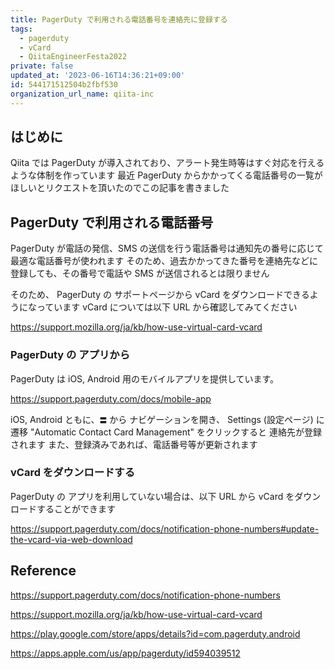 ```yaml
---
title: PagerDuty で利用される電話番号を連絡先に登録する
tags:
  - pagerduty
  - vCard
  - QiitaEngineerFesta2022
private: false
updated_at: '2023-06-16T14:36:21+09:00'
id: 544171512504b2fbf530
organization_url_name: qiita-inc
---
```


## はじめに

Qiita では PagerDuty が導入されており、アラート発生時等はすぐ対応を行えるような体制を作っています
最近 PagerDuty からかかってくる電話番号の一覧がほしいとリクエストを頂いたのでこの記事を書きました

## PagerDuty で利用される電話番号

PagerDuty が電話の発信、SMS の送信を行う電話番号は通知先の番号に応じて最適な電話番号が使われます
そのため、過去かかってきた番号を連絡先などに登録しても、その番号で電話や SMS が送信されるとは限りません

そのため、 PagerDuty の サポートページから vCard をダウンロードできるようになっています
vCard については以下 URL から確認してみてください

https://support.mozilla.org/ja/kb/how-use-virtual-card-vcard

### PagerDuty の アプリから

PagerDuty は iOS, Android 用のモバイルアプリを提供しています。

https://support.pagerduty.com/docs/mobile-app

iOS, Android ともに、`〓` から ナビゲーションを開き、 Settings (設定ページ) に遷移
"Automatic Contact Card Management" をクリックすると 連絡先が登録されます
また、登録済みであれば、電話番号等が更新されます

### vCard をダウンロードする

PagerDuty の アプリを利用していない場合は、以下 URL から vCard をダウンロードすることができます

https://support.pagerduty.com/docs/notification-phone-numbers#update-the-vcard-via-web-download

## Reference

https://support.pagerduty.com/docs/notification-phone-numbers

https://support.mozilla.org/ja/kb/how-use-virtual-card-vcard

https://play.google.com/store/apps/details?id=com.pagerduty.android

https://apps.apple.com/us/app/pagerduty/id594039512
